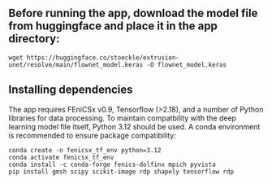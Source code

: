 ## Before running the app, download the model file from huggingface and place it in the app directory:

```
wget https://huggingface.co/stoeckle/extrusion-unet/resolve/main/flownet_model.keras -O flownet_model.keras
```
## Installing dependencies

The app requires FEniCSx v0.9, Tensorflow (>2.18), and a number of Python libraries for data processing. To maintain compatbility with the deep learning model file itself, Python 3.12 should be used. A conda environment is recommended to ensure package compatibility:

```
conda create -n fenicsx_tf_env python=3.12
conda activate fenicsx_tf_env
conda install -c conda-forge fenics-dolfinx mpich pyvista
pip install gmsh scipy scikit-image rdp shapely tensorflow rdp 
```
